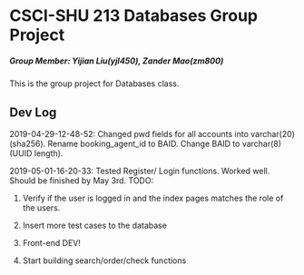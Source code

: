 # CSCI-SHU 213 Databases Group Project

##### Group Member: Yijian Liu(yjl450), Zander Mao(zm800)

This is the group project for Databases class.

## Dev Log

2019-04-29-12-48-52: Changed pwd fields for all accounts into varchar(20) (sha256). Rename booking_agent_id to BAID. Change BAID to varchar(8) (UUID length).

2019-05-01-16-20-33: Tested Register/ Login functions. Worked well. Should be finished by May 3rd.
TODO:  

1) Verify if the user is logged in and the index pages matches the role of the users.  

2) Insert more test cases to the database

3) Front-end DEV!

4) Start building search/order/check functions
